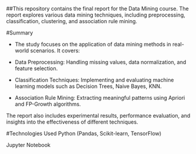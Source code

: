 ##This repository contains the final report for the Data Mining course. The report explores various data mining techniques, including preprocessing, classification, clustering, and association rule mining.

#Summary
- The study focuses on the application of data mining methods in real-world scenarios. It covers:

- Data Preprocessing: Handling missing values, data normalization, and feature selection.

- Classification Techniques: Implementing and evaluating machine learning models such as Decision Trees, Naive Bayes, KNN.

- Association Rule Mining: Extracting meaningful patterns using Apriori and FP-Growth algorithms.

The report also includes experimental results, performance evaluation, and insights into the effectiveness of different techniques.

#Technologies Used
Python (Pandas, Scikit-learn, TensorFlow)

Jupyter Notebook
